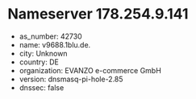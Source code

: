 # Nameserver 178.254.9.141

* as_number: 42730
* name: v9688.1blu.de.
* city: Unknown
* country: DE
* organization: EVANZO e-commerce GmbH
* version: dnsmasq-pi-hole-2.85
* dnssec: false
